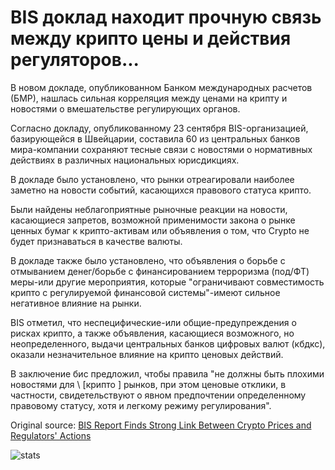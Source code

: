 # BIS доклад находит прочную связь между крипто цены и действия регуляторов...

В новом докладе, опубликованном Банком международных расчетов (БМР), нашлась сильная корреляция между ценами на крипту и новостями о вмешательстве регулирующих органов.

Согласно докладу, опубликованному 23 сентября BIS-организацией, базирующейся в Швейцарии, составила 60 из центральных банков мира-компании сохраняют тесные связи с новостями о нормативных действиях в различных национальных юрисдикциях.

В докладе было установлено, что рынки отреагировали наиболее заметно на новости событий, касающихся правового статуса крипто.

Были найдены неблагоприятные рыночные реакции на новости, касающиеся запретов, возможной применимости закона о рынке ценных бумаг к крипто-активам или объявления о том, что Crypto не будет признаваться в качестве валюты.

В докладе также было установлено, что объявления о борьбе с отмыванием денег/борьбе с финансированием терроризма (под/ФТ) меры-или другие мероприятия, которые "ограничивают совместимость крипто с регулируемой финансовой системы"-имеют сильное негативное влияние на рынки.

BIS отметил, что неспецифические-или общие-предупреждения о рисках крипто, а также объявления, касающиеся возможного, но неопределенного, выдачи центральных банков цифровых валют (кбдкс), оказали незначительное влияние на крипто ценовых действий.

В заключение бис предложил, чтобы правила "не должны быть плохими новостями для \ [крипто \] рынков, при этом ценовые отклики, в частности, свидетельствуют о явном предпочтении определенному правовому статусу, хотя и легкому режиму регулирования".

Original source: [BIS Report Finds Strong Link Between Crypto Prices and Regulators' Actions](https://cointelegraph.com/news/bis-report-finds-strong-link-between-crypto-prices-and-regulators-actions)

![stats](https://c.statcounter.com/11760860/0/a89fa40b/1/ "stats")
